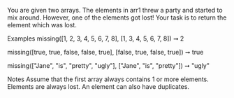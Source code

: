 You are given two arrays. The elements in arr1 threw a party and started to mix around. However, one of the elements got lost! Your task is to return the element which was lost.

Examples
missing([1, 2, 3, 4, 5, 6, 7, 8], [1, 3, 4, 5, 6, 7, 8]) ➞ 2

missing([true, true, false, false, true], [false, true, false, true]) ➞ true

missing(["Jane", "is", "pretty", "ugly"], ["Jane", "is", "pretty"]) ➞ "ugly"

Notes
Assume that the first array always contains 1 or more elements.
Elements are always lost.
An element can also have duplicates.